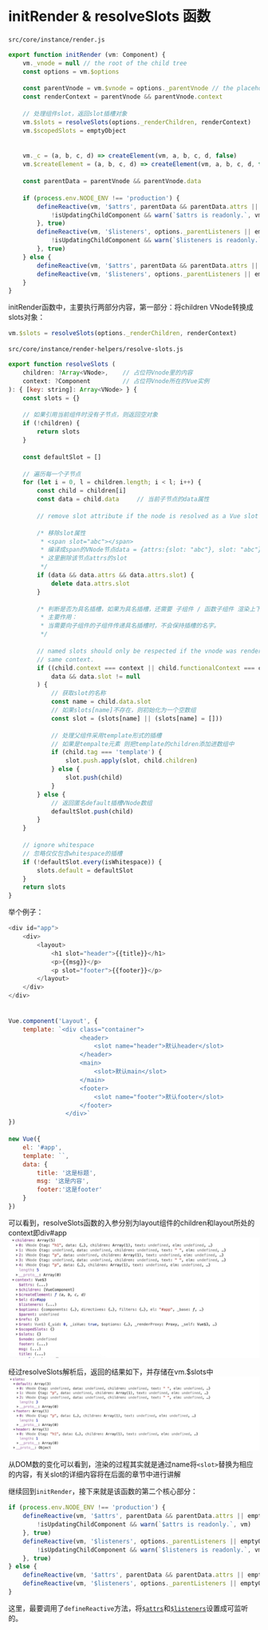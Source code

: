 # initRender & resolveSlots 函数

`src/core/instance/render.js`

```javascript
export function initRender (vm: Component) {
    vm._vnode = null // the root of the child tree
    const options = vm.$options

    const parentVnode = vm.$vnode = options._parentVnode // the placeholder node in parent tree
    const renderContext = parentVnode && parentVnode.context

    // 处理组件slot，返回slot插槽对象
    vm.$slots = resolveSlots(options._renderChildren, renderContext)
    vm.$scopedSlots = emptyObject

   
    vm._c = (a, b, c, d) => createElement(vm, a, b, c, d, false)
    vm.$createElement = (a, b, c, d) => createElement(vm, a, b, c, d, true)

    const parentData = parentVnode && parentVnode.data

    if (process.env.NODE_ENV !== 'production') {
        defineReactive(vm, '$attrs', parentData && parentData.attrs || emptyObject, () => {
            !isUpdatingChildComponent && warn(`$attrs is readonly.`, vm)
        }, true)
        defineReactive(vm, '$listeners', options._parentListeners || emptyObject, () => {
            !isUpdatingChildComponent && warn(`$listeners is readonly.`, vm)
        }, true)
    } else {
        defineReactive(vm, '$attrs', parentData && parentData.attrs || emptyObject, null, true)
        defineReactive(vm, '$listeners', options._parentListeners || emptyObject, null, true)
    }
}
```  

initRender函数中，主要执行两部分内容，第一部分：将children VNode转换成slots对象：  
```javascript
vm.$slots = resolveSlots(options._renderChildren, renderContext)
```

`src/core/instance/render-helpers/resolve-slots.js`

```javascript
export function resolveSlots (
    children: ?Array<VNode>,    // 占位符Vnode里的内容
    context: ?Component         // 占位符Vnode所在的Vue实例
): { [key: string]: Array<VNode> } {
    const slots = {}

    // 如果引用当前组件时没有子节点，则返回空对象
    if (!children) {
        return slots
    }

    const defaultSlot = []

    // 遍历每一个子节点
    for (let i = 0, l = children.length; i < l; i++) {
        const child = children[i]
        const data = child.data     // 当前子节点的data属性

        // remove slot attribute if the node is resolved as a Vue slot node

        /* 移除slot属性
         * <span slot="abc"></span>
         * 编译成span的VNode节点data = {attrs:{slot: "abc"}, slot: "abc"}
         * 这里删除该节点attrs的slot
         */
        if (data && data.attrs && data.attrs.slot) {
            delete data.attrs.slot
        }

        /* 判断是否为具名插槽，如果为具名插槽，还需要 子组件 / 函数子组件 渲染上下文一致。
         * 主要作用：
         * 当需要向子组件的子组件传递具名插槽时，不会保持插槽的名字。
         */

        // named slots should only be respected if the vnode was rendered in the
        // same context.
        if ((child.context === context || child.functionalContext === context) &&
            data && data.slot != null
        ) {
            // 获取slot的名称
            const name = child.data.slot
            // 如果slots[name]不存在，则初始化为一个空数组
            const slot = (slots[name] || (slots[name] = []))

            // 处理父组件采用template形式的插槽
            // 如果是tempalte元素 则把template的children添加进数组中
            if (child.tag === 'template') {
                slot.push.apply(slot, child.children)
            } else {
                slot.push(child)
            }
        } else {
            // 返回匿名default插槽VNode数组
            defaultSlot.push(child)
        }
    }

    // ignore whitespace
    // 忽略仅仅包含whitespace的插槽
    if (!defaultSlot.every(isWhitespace)) {
        slots.default = defaultSlot
    }
    return slots
}
```

举个例子：  
```javascript
<div id="app">
    <div>
        <layout>
            <h1 slot="header">{{title}}</h1>
            <p>{{msg}}</p>
            <p slot="footer">{{footer}}</p>
        </layout>
    </div>
</div>


Vue.component('Layout', {
    template: `<div class="container">
                    <header>
                        <slot name="header">默认header</slot>
                    </header>
                    <main>
                        <slot>默认main</slot>
                    </main>
                    <footer>
                        <slot name="footer">默认footer</slot>
                    </footer>
                </div>`
})

new Vue({
    el: '#app',
    template: ``,
    data: {
        title: '这是标题',
        msg: '这是内容',
        footer:'这是footer'
    }
})
```  
可以看到，resolveSlots函数的入参分别为layout组件的children和layout所处的context即div#app  
![resolveSlotsArgs](./assets/images/resolveSlotsArgs.jpg)  

经过resolveSlots解析后，返回的结果如下，并存储在vm.$slots中  
![resolveSlotsReturn](./assets/images/resolveSlotsReturn.jpg)  


从DOM数的变化可以看到，渲染的过程其实就是通过name将`<slot>`替换为相应的内容，有关slot的详细内容将在后面的章节中进行讲解  

[^_^]:
    TODO slot的渲染过程

    渲染前：
    ![resolveSlots-render-before](./assets/images/resolveSlots-render-before.jpg)

    渲染完成后，会将原DOM中命名的`<slot>`替换成相应name的标签，未命名的`<slot>`替换成默认slot，
    ![resolveSlots-render-after](./assets/images/resolveSlots-render-after.jpg)
 


继续回到`initRender`，接下来就是该函数的第二个核心部分：  

```javascript
if (process.env.NODE_ENV !== 'production') {
    defineReactive(vm, '$attrs', parentData && parentData.attrs || emptyObject, () => {
        !isUpdatingChildComponent && warn(`$attrs is readonly.`, vm)
    }, true)
    defineReactive(vm, '$listeners', options._parentListeners || emptyObject, () => {
        !isUpdatingChildComponent && warn(`$listeners is readonly.`, vm)
    }, true)
} else {
    defineReactive(vm, '$attrs', parentData && parentData.attrs || emptyObject, null, true)
    defineReactive(vm, '$listeners', options._parentListeners || emptyObject, null, true)
}
```  

这里，最要调用了`defineReactive`方法，将[`$attrs`](https://cn.vuejs.org/v2/api/#vm-attrs)和[`$listeners`](https://cn.vuejs.org/v2/api/#vm-listeners)设置成可监听的。